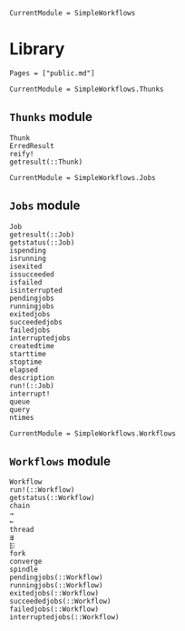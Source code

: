 ```@meta
CurrentModule = SimpleWorkflows
```

# Library

```@contents
Pages = ["public.md"]
```

```@meta
CurrentModule = SimpleWorkflows.Thunks
```

## `Thunks` module

```@docs
Thunk
ErredResult
reify!
getresult(::Thunk)
```

```@meta
CurrentModule = SimpleWorkflows.Jobs
```

## `Jobs` module

```@docs
Job
getresult(::Job)
getstatus(::Job)
ispending
isrunning
isexited
issucceeded
isfailed
isinterrupted
pendingjobs
runningjobs
exitedjobs
succeededjobs
failedjobs
interruptedjobs
createdtime
starttime
stoptime
elapsed
description
run!(::Job)
interrupt!
queue
query
ntimes
```

```@meta
CurrentModule = SimpleWorkflows.Workflows
```

## `Workflows` module

```@docs
Workflow
run!(::Workflow)
getstatus(::Workflow)
chain
→
←
thread
⇶
⬱
fork
converge
spindle
pendingjobs(::Workflow)
runningjobs(::Workflow)
exitedjobs(::Workflow)
succeededjobs(::Workflow)
failedjobs(::Workflow)
interruptedjobs(::Workflow)
```
